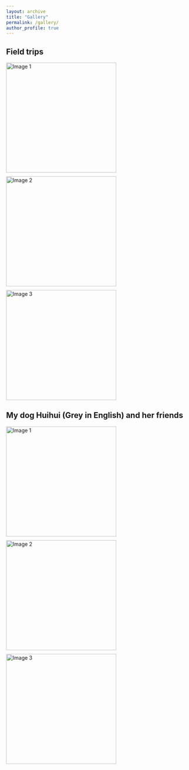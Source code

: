 ```yaml
---
layout: archive
title: "Gallery"
permalink: /gallery/
author_profile: true
---
```


## Field trips

<div style="display: flex; flex-wrap: wrap; gap: 10px;">
  <img src="picture/image1.jpg" alt="Image 1" style="width: 300px; height: auto;">
  <img src="picture/image2.jpg" alt="Image 2" style="width: 300px; height: auto;">
  <img src="picture/image3.jpg" alt="Image 3" style="width: 300px; height: auto;">
</div>


## My dog Huihui (Grey in English) and her friends

<div style="display: flex; flex-wrap: wrap; gap: 10px;">
  <img src="picture/image1.jpg" alt="Image 1" style="width: 300px; height: auto;">
  <img src="picture/image2.jpg" alt="Image 2" style="width: 300px; height: auto;">
  <img src="picture/image3.jpg" alt="Image 3" style="width: 300px; height: auto;">
</div>
